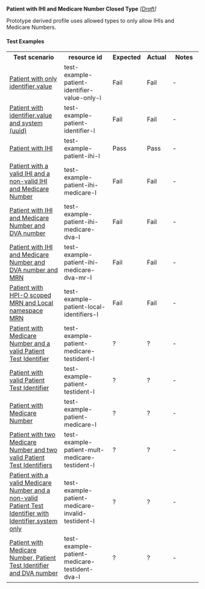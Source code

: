 **Patient with IHI and Medicare Number Closed Type** *[[Draft](http://hl7.org/fhir/r4/valueset-publication-status.html)]*

Prototype derived profile uses allowed types to only allow IHIs and Medicare Numbers.

#### Test Examples

<table class="list" style="width:100%">
    <colgroup>
       <col span="1" style="width: 24%;"/>
       <col span="1" style="width: 25%;"/>
       <col span="1" style="width: 10%;"/>
       <col span="1" style="width: 10%;"/>
       <col span="1" style="width: 15%;"/>
    </colgroup>
	<tbody>
      <tr>
        <th>Test scenario</th>
        <th>resource id</th>
        <th>Expected</th>
        <th>Actual</th>
		<th>Notes</th>
      </tr>
      <tr>
        <td><a href="Patient-test-example-patient-identifier-value-only-l.html">Patient with only identifier.value</a></td>
        <td>test-example-patient-identifier-value-only-l</td>
        <td>Fail</td>
        <td>Fail</td>
        <td>-</td>
      </tr>
      <tr>
        <td><a href="Patient-test-example-patient-identifier-l.html">Patient with identifier.value and system (uuid)</a></td>
        <td>test-example-patient-identifier-l</td>
        <td>Fail</td>
        <td>Fail</td>
        <td>-</td>
      </tr>
      <tr>
        <td><a href="Patient-test-example-patient-ihi-l.html">Patient with IHI</a></td>
        <td>test-example-patient-ihi-l</td>
        <td>Pass</td>
        <td>Pass</td>
        <td>-</td>
      </tr>
      <tr>
        <td><a href="Patient-test-example-patient-ihi-medicare-l.html">Patient with a valid IHI and a non-valid IHI and Medicare Number</a></td>
        <td>test-example-patient-ihi-medicare-l</td>
        <td>Fail</td>
        <td>Fail</td>
        <td>-</td>
      </tr>
      <tr>
        <td><a href="Patient-test-example-patient-ihi-medicare-dva-l.html">Patient with IHI and Medicare Number and DVA number</a></td>
        <td>test-example-patient-ihi-medicare-dva-l</td>
        <td>Fail</td>
        <td>Fail</td>
        <td>-</td>
      </tr>
      <tr>
        <td><a href="Patient-test-example-patient-ihi-medicare-dva-mr-l.html">Patient with IHI and Medicare Number and DVA number and MRN</a></td>
        <td>test-example-patient-ihi-medicare-dva-mr-l</td>
        <td>Fail</td>
        <td>Fail</td>
        <td>-</td>
      </tr>
      <tr>
        <td><a href="Patient-test-example-patient-local-identifiers-l.html">Patient with HPI-O scoped MRN and Local namespace MRN</a></td>
        <td>test-example-patient-local-identifiers-l</td>
        <td>Fail</td>
        <td>Fail</td>
        <td>-</td>
      </tr>
      <tr>
        <td><a href="Patient-test-example-patient-medicare-testident-l.html">Patient with Medicare Number and a valid Patient Test Identifier</a></td>
        <td>test-example-patient-medicare-testident-l</td>
        <td>?</td>
        <td>?</td>
        <td>-</td>
      </tr>
      <tr>
        <td><a href="Patient-test-example-patient-testident-l.html">Patient with valid Patient Test Identifier</a></td>
        <td>test-example-patient-testident-l</td>
        <td>?</td>
        <td>?</td>
        <td>-</td>
      </tr>
      <tr>
        <td><a href="Patient-test-example-patient-medicare-l.html">Patient with Medicare Number</a></td>
        <td>test-example-patient-medicare-l</td>
        <td>?</td>
        <td>?</td>
        <td>-</td>
      </tr>
      <tr>
        <td><a href="Patient-test-example-patient-mult-medicare-testident-l.html">Patient with two Medicare Number and two valid Patient Test Identifiers</a></td>
        <td>test-example-patient-mult-medicare-testident-l</td>
        <td>?</td>
        <td>?</td>
        <td>-</td>
      </tr>
      <tr>
        <td><a href="Patient-test-example-patient-medicare-invalid-testident-l.html">Patient with a valid Medicare Number and a non-valid Patient Test Identifier with Identifier.system only</a></td>
        <td>test-example-patient-medicare-invalid-testident-l</td>
        <td>?</td>
        <td>?</td>
        <td>-</td>
      </tr>
      <tr>
        <td><a href="Patient-test-example-patient-medicare-testident-dva-l.html">Patient with Medicare Number, Patient Test Identifier and DVA number</a></td>
        <td>test-example-patient-medicare-testident-dva-l</td>
        <td>?</td>
        <td>?</td>
        <td>-</td>
      </tr>
    </tbody>
</table>


